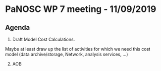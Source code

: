 PaNOSC WP 7 meeting - 11/09/2019
========================================================

Agenda
------

1. Draft Model Cost Calculations.

  Maybe at least draw up the list of activities for which we need this cost model (data archive/storage, Network, analysis services, ...)

2. AOB
